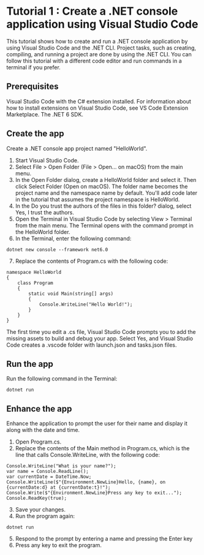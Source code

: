 # Tutorial 1 : Create a .NET console application using Visual Studio Code
This tutorial shows how to create and run a .NET console application by using Visual Studio Code and the .NET CLI. Project tasks, such as creating, compiling, and running a project are done by using the .NET CLI. You can follow this tutorial with a different code editor and run commands in a terminal if you prefer.
## Prerequisites
Visual Studio Code with the C# extension installed. For information about how to install extensions on Visual Studio Code, see VS Code Extension Marketplace.
The .NET 6 SDK.
## Create the app
Create a .NET console app project named "HelloWorld".
1. Start Visual Studio Code.
2. Select File > Open Folder (File > Open... on macOS) from the main menu.
3. In the Open Folder dialog, create a HelloWorld folder and select it. Then click Select Folder (Open on macOS).
   The folder name becomes the project name and the namespace name by default. You'll add code later in the tutorial that assumes the project namespace is HelloWorld.
4. In the Do you trust the authors of the files in this folder? dialog, select Yes, I trust the authors.
5. Open the Terminal in Visual Studio Code by selecting View > Terminal from the main menu.
   The Terminal opens with the command prompt in the HelloWorld folder.
6. In the Terminal, enter the following command:
```
dotnet new console --framework net6.0
```
7. Replace the contents of Program.cs with the following code:
```
namespace HelloWorld
{
    class Program
    {
        static void Main(string[] args)
        {
            Console.WriteLine("Hello World!");
        }
    }
}
```
The first time you edit a .cs file, Visual Studio Code prompts you to add the missing assets to build and debug your app. Select Yes, and Visual Studio Code creates a .vscode folder with launch.json and tasks.json files.

## Run the app
Run the following command in the Terminal:
```
dotnet run
```

## Enhance the app
Enhance the application to prompt the user for their name and display it along with the date and time.
1. Open Program.cs.
2. Replace the contents of the Main method in Program.cs, which is the line that calls Console.WriteLine, with the following code:
```
Console.WriteLine("What is your name?");
var name = Console.ReadLine();
var currentDate = DateTime.Now;
Console.WriteLine($"{Environment.NewLine}Hello, {name}, on {currentDate:d} at {currentDate:t}!");
Console.Write($"{Environment.NewLine}Press any key to exit...");
Console.ReadKey(true);
```
3. Save your changes.
4. Run the program again:
```
dotnet run
```
5. Respond to the prompt by entering a name and pressing the Enter key
6. Press any key to exit the program.

